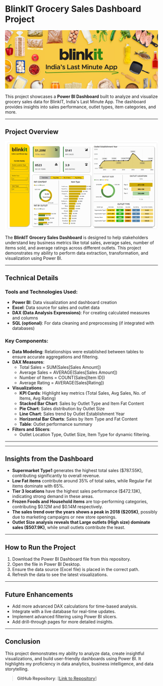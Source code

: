 # BlinkIT Grocery Sales Dashboard Project

![BlinkIT](./image.png)

This project showcases a **Power BI Dashboard** built to analyze and visualize grocery sales data for BlinkIT, India's Last Minute App. The dashboard provides insights into sales performance, outlet types, item categories, and more.

---

## **Project Overview**

![Dashboard](./DB.png)

The **BlinkIT Grocery Sales Dashboard** is designed to help stakeholders understand key business metrics like total sales, average sales, number of items sold, and average ratings across different outlets. This project demonstrates my ability to perform data extraction, transformation, and visualization using Power BI.

---

## **Technical Details**

### **Tools and Technologies Used:**
- **Power BI**: Data visualization and dashboard creation
- **Excel**: Data source for sales and outlet data
- **DAX (Data Analysis Expressions)**: For creating calculated measures and columns
- **SQL (optional)**: For data cleaning and preprocessing (if integrated with databases)

### **Key Components:**
- **Data Modeling**: Relationships were established between tables to ensure accurate aggregations and filtering.
- **DAX Measures**:
  - Total Sales = SUM(Sales[Sales Amount])
  - Average Sales = AVERAGE(Sales[Sales Amount])
  - Number of Items = COUNT(Sales[Item ID])
  - Average Rating = AVERAGE(Sales[Rating])
- **Visualizations**:
  - **KPI Cards**: Highlight key metrics (Total Sales, Avg Sales, No. of Items, Avg Rating)
  - **Stacked Bar Chart**: Sales by Outlet Type and Item Fat Content
  - **Pie Chart**: Sales distribution by Outlet Size
  - **Line Chart**: Sales trend by Outlet Establishment Year
  - **Horizontal Bar Charts**: Sales by Item Type and Fat Content
  - **Table**: Outlet performance summary
- **Filters and Slicers**:
  - Outlet Location Type, Outlet Size, Item Type for dynamic filtering.

---


---

## **Insights from the Dashboard**

- **Supermarket Type1** generates the highest total sales ($787.55K), contributing significantly to overall revenue.
- **Low Fat items** contribute around 35% of total sales, while Regular Fat items dominate with 65%.
- **Tier 3 locations** have the highest sales performance ($472.13K), indicating strong demand in these areas.
- **Frozen Foods and Household items** are top-performing categories, contributing $0.12M and $0.14M respectively.
- **The sales trend over the years shows a peak in 2018 ($205K)**, possibly due to marketing campaigns or new store openings.
- **Outlet Size analysis reveals that Large outlets (High size) dominate sales ($507.9K)**, while small outlets contribute the least.

---

## **How to Run the Project**

1. Download the Power BI Dashboard file from this repository.
2. Open the file in Power BI Desktop.
3. Ensure the data source (Excel file) is placed in the correct path.
4. Refresh the data to see the latest visualizations.

---

## **Future Enhancements**
- Add more advanced DAX calculations for time-based analysis.
- Integrate with a live database for real-time updates.
- Implement advanced filtering using Power BI slicers.
- Add drill-through pages for more detailed insights.

---

## **Conclusion**
This project demonstrates my ability to analyze data, create insightful visualizations, and build user-friendly dashboards using Power BI. It highlights my proficiency in data analytics, business intelligence, and data storytelling.

> **GitHub Repository**: [[Link to Repository](https://github.com/PatelVaishvikk/BlinkIT-Grocery-Data-Analysis)] 

